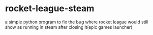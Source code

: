 # rocket-league-steam
a simple python program to fix the bug where rocket league would still show as running in steam after closing it(epic games launcher)
